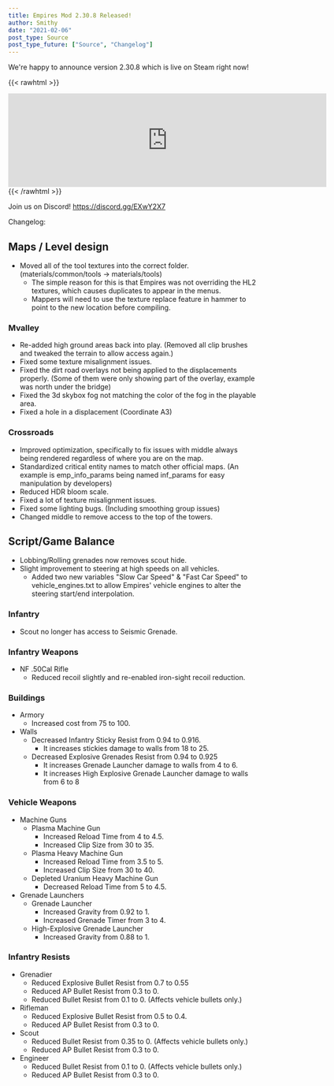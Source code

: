```yaml
---
title: Empires Mod 2.30.8 Released!
author: Smithy
date: "2021-02-06"
post_type: Source
post_type_future: ["Source", "Changelog"]
---
```



We're happy to announce version 2.30.8 which is live on Steam right now! 

{{< rawhtml >}}
<iframe src="https://store.steampowered.com/widget/17740/" frameborder="0" width="646" height="190"></iframe>
{{< /rawhtml >}}

Join us on Discord! https://discord.gg/EXwY2X7

Changelog:

## Maps / Level design 

- Moved all of the tool textures into the correct folder. (materials/common/tools -> materials/tools)
	- The simple reason for this is that Empires was not overriding the HL2 textures, which causes duplicates to appear in the menus.
	- Mappers will need to use the texture replace feature in hammer to point to the new location before compiling.

### Mvalley

- Re-added high ground areas back into play. (Removed all clip brushes and tweaked the terrain to allow access again.)
- Fixed some texture misalignment issues.
- Fixed the dirt road overlays not being applied to the displacements properly. (Some of them were only showing part of the overlay, example was north under the bridge)
- Fixed the 3d skybox fog not matching the color of the fog in the playable area.
- Fixed a hole in a displacement (Coordinate A3)

### Crossroads

- Improved optimization, specifically to fix issues with middle always being rendered regardless of where you are on the map.
- Standardized critical entity names to match other official maps. (An example is emp_info_params being named inf_params for easy manipulation by developers)
- Reduced HDR bloom scale.
- Fixed a lot of texture misalignment issues.
- Fixed some lighting bugs. (Including smoothing group issues)
- Changed middle to remove access to the top of the towers.


## Script/Game Balance 

- Lobbing/Rolling grenades now removes scout hide.
- Slight improvement to steering at high speeds on all vehicles.
	- Added two new variables "Slow Car Speed" & "Fast Car Speed" to vehicle_engines.txt to allow Empires' vehicle engines to alter the steering start/end interpolation.

### Infantry

- Scout no longer has access to Seismic Grenade.

### Infantry Weapons

- NF .50Cal Rifle
	- Reduced recoil slightly and re-enabled iron-sight recoil reduction.
	
### Buildings

- Armory
	- Increased cost from 75 to 100.
- Walls
	- Decreased Infantry Sticky Resist from 0.94 to 0.916.
		- It increases stickies damage to walls from 18 to 25.
	- Decreased Explosive Grenades Resist from 0.94 to 0.925
		- It increases Grenade Launcher damage to walls from 4 to 6.
		- It increases High Explosive Grenade Launcher damage to walls from 6 to 8
		
### Vehicle Weapons

- Machine Guns
	- Plasma Machine Gun
		- Increased Reload Time from 4 to 4.5.
		- Increased Clip Size from 30 to 35.
	- Plasma Heavy Machine Gun
		- Increased Reload Time from 3.5 to 5.
		- Increased Clip Size from 30 to 40.
	- Depleted Uranium Heavy Machine Gun
		- Decreased Reload Time from 5 to 4.5.
- Grenade Launchers
	- Grenade Launcher
		- Increased Gravity from 0.92 to 1.
		- Increased Grenade Timer from 3 to 4.
	- High-Explosive Grenade Launcher
		- Increased Gravity from 0.88 to 1.
		
### Infantry Resists

- Grenadier
	- Reduced Explosive Bullet Resist from 0.7 to 0.55
	- Reduced AP Bullet Resist from 0.3 to 0.
	- Reduced Bullet Resist from 0.1 to 0. (Affects vehicle bullets only.)
- Rifleman
	- Reduced Explosive Bullet Resist from 0.5 to 0.4.
	- Reduced AP Bullet Resist from 0.3 to 0.
- Scout
	- Reduced Bullet Resist from 0.35 to 0. (Affects vehicle bullets only.)
	- Reduced AP Bullet Resist from 0.3 to 0.
- Engineer
	- Reduced Bullet Resist from 0.1 to 0. (Affects vehicle bullets only.)
	- Reduced AP Bullet Resist from 0.3 to 0.
	
	
	